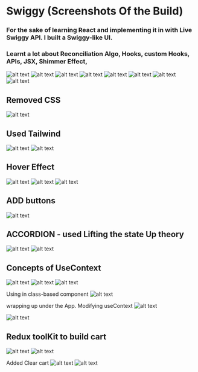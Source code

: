 # Swiggy (Screenshots Of the Build)
### For the sake of learning React and implementing it in with Live Swiggy API. I built a Swiggy-like UI.
### Learnt a lot about Reconciliation Algo, Hooks, custom Hooks, APIs, JSX, Shimmer Effect,
![alt text](image.png)
![alt text](image-1.png)
![alt text](image-2.png)
![alt text](image-3.png)
![alt text](image-4.png)
![alt text](image-5.png)
![alt text](image-6.png)
![alt text](image-8.png)

## Removed CSS

![alt text](image-9.png)

## Used Tailwind

![alt text](image-10.png)
![alt text](image-11.png)

## Hover Effect

![alt text](image-13.png)
![alt text](image-16.png)
![alt text](image-17.png)

## ADD buttons
![alt text](image-18.png)

## ACCORDION - used Lifting the state Up theory 
![alt text](image-19.png) 
![alt text](image-20.png)

## Concepts of UseContext
![alt text](image-23.png)
![alt text](image-21.png)
![alt text](image-22.png)

Using in class-based component
![alt text](image-24.png)

wrapping up under the App. Modifying useContext
![alt text](image-25.png)

![alt text](image-26.png)

## Redux toolKit to build cart
![alt text](image-27.png)
![alt text](image-28.png)

Added Clear cart
![alt text](image-29.png)
![alt text](image-30.png)
